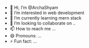 - 👋 Hi, I’m @ArchaShyam
- 👀 I’m interested in web development
- 🌱 I’m currently learning mern stack 
- 💞️ I’m looking to collaborate on ..
- 📫 How to reach me ...
- 😄 Pronouns: ...
- ⚡ Fun fact: ...

<!---
ArchaShyam/ArchaShyam is a ✨ special ✨ repository because its `README.md` (this file) appears on your GitHub profile.
You can click the Preview link to take a look at your changes.
--->
